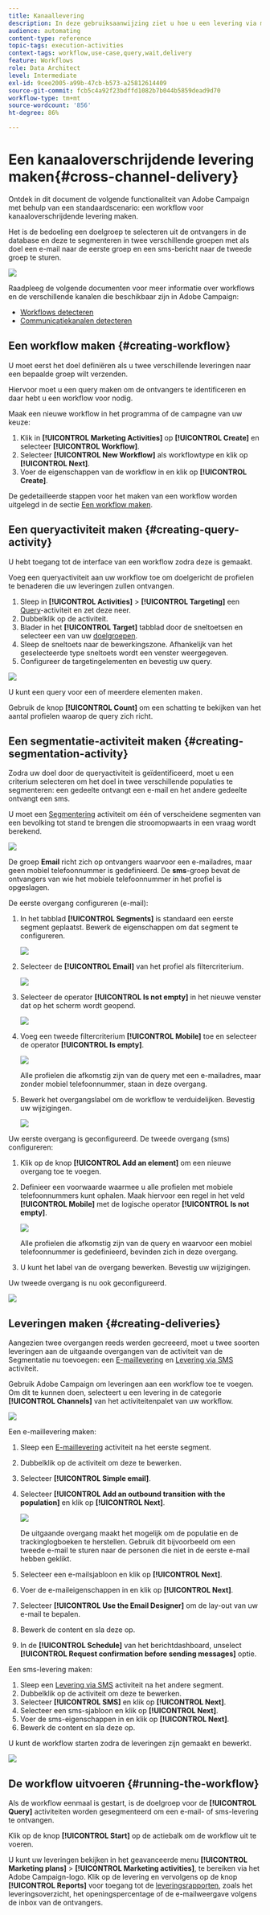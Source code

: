 ```yaml
---
title: Kanaallevering
description: In deze gebruiksaanwijzing ziet u hoe u een levering via meerdere kanalen kunt maken
audience: automating
content-type: reference
topic-tags: execution-activities
context-tags: workflow,use-case,query,wait,delivery
feature: Workflows
role: Data Architect
level: Intermediate
exl-id: 9cee2005-a99b-47cb-b573-a25812614409
source-git-commit: fcb5c4a92f23bdffd1082b7b044b5859dead9d70
workflow-type: tm+mt
source-wordcount: '856'
ht-degree: 86%

---
```


# Een kanaaloverschrijdende levering maken{#cross-channel-delivery}

Ontdek in dit document de volgende functionaliteit van Adobe Campaign met behulp van een standaardscenario: een workflow voor kanaaloverschrijdende levering maken.

Het is de bedoeling een doelgroep te selecteren uit de ontvangers in de database en deze te segmenteren in twee verschillende groepen met als doel een e-mail naar de eerste groep en een sms-bericht naar de tweede groep te sturen.

![](assets/wkf_segment_overview.png)

Raadpleeg de volgende documenten voor meer informatie over workflows en de verschillende kanalen die beschikbaar zijn in Adobe Campaign:

* [Workflows detecteren](../../automating/using/get-started-workflows.md)
* [Communicatiekanalen detecteren](../../channels/using/get-started-communication-channels.md)

## Een workflow maken {#creating-workflow}

U moet eerst het doel definiëren als u twee verschillende leveringen naar een bepaalde groep wilt verzenden.

Hiervoor moet u een query maken om de ontvangers te identificeren en daar hebt u een workflow voor nodig.

Maak een nieuwe workflow in het programma of de campagne van uw keuze:

1. Klik in **[!UICONTROL Marketing Activities]** op **[!UICONTROL Create]** en selecteer **[!UICONTROL Workflow]**.
1. Selecteer **[!UICONTROL New Workflow]** als workflowtype en klik op **[!UICONTROL Next]**.
1. Voer de eigenschappen van de workflow in en klik op **[!UICONTROL Create]**.

De gedetailleerde stappen voor het maken van een workflow worden uitgelegd in de sectie [Een workflow maken](../../automating/using/building-a-workflow.md).

## Een queryactiviteit maken {#creating-query-activity}

U hebt toegang tot de interface van een workflow zodra deze is gemaakt.

Voeg een queryactiviteit aan uw workflow toe om doelgericht de profielen te benaderen die uw leveringen zullen ontvangen.

1. Sleep in **[!UICONTROL Activities]** > **[!UICONTROL Targeting]** een [Query](../../automating/using/query.md)-activiteit en zet deze neer.
1. Dubbelklik op de activiteit.
1. Blader in het **[!UICONTROL Target]** tabblad door de sneltoetsen en selecteer een van uw [doelgroepen](../../audiences/using/about-audiences.md).
1. Sleep de sneltoets naar de bewerkingszone. Afhankelijk van het geselecteerde type sneltoets wordt een venster weergegeven.
1. Configureer de targetingelementen en bevestig uw query.

![](assets/wkf_segment_query.png)

U kunt een query voor een of meerdere elementen maken.

Gebruik de knop **[!UICONTROL Count]** om een schatting te bekijken van het aantal profielen waarop de query zich richt.

## Een segmentatie-activiteit maken {#creating-segmentation-activity}

Zodra uw doel door de queryactiviteit is geïdentificeerd, moet u een criterium selecteren om het doel in twee verschillende populaties te segmenteren: een gedeelte ontvangt een e-mail en het andere gedeelte ontvangt een sms.

U moet een [Segmentering](../../automating/using/segmentation.md) activiteit om één of verscheidene segmenten van een bevolking tot stand te brengen die stroomopwaarts in een vraag wordt berekend.

![](assets/wkf_segment_activity.png)

De groep **Email** richt zich op ontvangers waarvoor een e-mailadres, maar geen mobiel telefoonnummer is gedefinieerd. De **sms**-groep bevat de ontvangers van wie het mobiele telefoonnummer in het profiel is opgeslagen.

De eerste overgang configureren (e-mail):

1. In het tabblad **[!UICONTROL Segments]** is standaard een eerste segment geplaatst. Bewerk de eigenschappen om dat segment te configureren.

   ![](assets/wkf_segment_properties.png)

1. Selecteer de **[!UICONTROL Email]** van het profiel als filtercriterium.

   ![](assets/wkf_segment_email.png)

1. Selecteer de operator **[!UICONTROL Is not empty]** in het nieuwe venster dat op het scherm wordt geopend.

   ![](assets/wkf_segment_email_not_empty.png)

1. Voeg een tweede filtercriterium **[!UICONTROL Mobile]** toe en selecteer de operator **[!UICONTROL Is empty]**.

   ![](assets/wkf_segment_mobile_empty.png)

   Alle profielen die afkomstig zijn van de query met een e-mailadres, maar zonder mobiel telefoonnummer, staan in deze overgang.

1. Bewerk het overgangslabel om de workflow te verduidelijken. Bevestig uw wijzigingen.

   ![](assets/wkf_segment_transition_label.png)

Uw eerste overgang is geconfigureerd. De tweede overgang (sms) configureren:

1. Klik op de knop **[!UICONTROL Add an element]** om een nieuwe overgang toe te voegen.
1. Definieer een voorwaarde waarmee u alle profielen met mobiele telefoonnummers kunt ophalen. Maak hiervoor een regel in het veld **[!UICONTROL Mobile]** met de logische operator **[!UICONTROL Is not empty]**.

   ![](assets/wkf_segment_mobile_not_empty.png)

   Alle profielen die afkomstig zijn van de query en waarvoor een mobiel telefoonnummer is gedefinieerd, bevinden zich in deze overgang.

1. U kunt het label van de overgang bewerken. Bevestig uw wijzigingen.

Uw tweede overgang is nu ook geconfigureerd.

![](assets/wkf_segment_transitions.png)

## Leveringen maken {#creating-deliveries}

Aangezien twee overgangen reeds werden gecreeerd, moet u twee soorten leveringen aan de uitgaande overgangen van de activiteit van de Segmentatie nu toevoegen: een [E-maillevering](../../automating/using/email-delivery.md) en [Levering via SMS](../../automating/using/sms-delivery.md) activiteit.

Gebruik Adobe Campaign om leveringen aan een workflow toe te voegen. Om dit te kunnen doen, selecteert u een levering in de categorie **[!UICONTROL Channels]** van het activiteitenpalet van uw workflow.

![](assets/wkf_segment_deliveries1.png)

Een e-maillevering maken:

1. Sleep een [E-maillevering](../../automating/using/email-delivery.md) activiteit na het eerste segment.
1. Dubbelklik op de activiteit om deze te bewerken.
1. Selecteer **[!UICONTROL Simple email]**.
1. Selecteer **[!UICONTROL Add an outbound transition with the population]** en klik op **[!UICONTROL Next]**.

   ![](assets/wkf_segment_deliveries2.png)

   De uitgaande overgang maakt het mogelijk om de populatie en de trackinglogboeken te herstellen. Gebruik dit bijvoorbeeld om een tweede e-mail te sturen naar de personen die niet in de eerste e-mail hebben geklikt.

1. Selecteer een e-mailsjabloon en klik op **[!UICONTROL Next]**.
1. Voer de e-maileigenschappen in en klik op **[!UICONTROL Next]**.
1. Selecteer **[!UICONTROL Use the Email Designer]** om de lay-out van uw e-mail te bepalen.
1. Bewerk de content en sla deze op.
1. In de **[!UICONTROL Schedule]** van het berichtdashboard, unselect **[!UICONTROL Request confirmation before sending messages]** optie.

Een sms-levering maken:

1. Sleep een [Levering via SMS](../../automating/using/sms-delivery.md) activiteit na het andere segment.
1. Dubbelklik op de activiteit om deze te bewerken.
1. Selecteer **[!UICONTROL SMS]** en klik op **[!UICONTROL Next]**.
1. Selecteer een sms-sjabloon en klik op **[!UICONTROL Next]**.
1. Voer de sms-eigenschappen in en klik op **[!UICONTROL Next]**.
1. Bewerk de content en sla deze op.

U kunt de workflow starten zodra de leveringen zijn gemaakt en bewerkt.

![](assets/wkf_segment_deliveries.png)

## De workflow uitvoeren {#running-the-workflow}

Als de workflow eenmaal is gestart, is de doelgroep voor de **[!UICONTROL Query]** activiteiten worden gesegmenteerd om een e-mail- of sms-levering te ontvangen.

Klik op de knop **[!UICONTROL Start]** op de actiebalk om de workflow uit te voeren.

U kunt uw leveringen bekijken in het geavanceerde menu **[!UICONTROL Marketing plans]** > **[!UICONTROL Marketing activities]**, te bereiken via het Adobe Campaign-logo. Klik op de levering en vervolgens op de knop **[!UICONTROL Reports]** voor toegang tot de [leveringsrapporten](../../reporting/using/about-dynamic-reports.md#accessing-dynamic-reports), zoals het leveringsoverzicht, het openingspercentage of de e-mailweergave volgens de inbox van de ontvangers.
